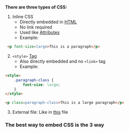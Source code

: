 **There are three types of CSS:**



1. Inline CSS
    - Directly embedded in [HTML](contents-html.md)
    - No link required
    - Used like [Attributes](common-tags.md)
    - Example:
```html
 <p font-size=large>This is a paragraph</p>
```

2. `<style>` [Tag](common-tags.md)
	- Also directly embedded and no `<link>` tag
	- Example:
	
```html
<style>
	.paragraph-class {
	    font-size: large;
	}
</style>

<p class=paragraph-class>This is a large paragraph</p>
```

3. External file:
	Like in [this](link-css.md) file


### The best way to embed CSS is the 3 way